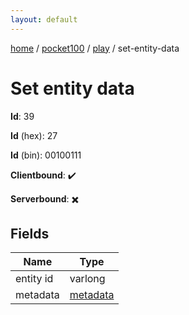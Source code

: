 ```yaml
---
layout: default
---
```


[home](/)  /  [pocket100](/protocol/pocket100)  /  [play](/protocol/pocket100/play)  /  set-entity-data

# Set entity data

**Id**: 39

**Id** (hex): 27

**Id** (bin): 00100111

**Clientbound**: ✔️

**Serverbound**: ✖️

## Fields

Name | Type
---|---
entity id | varlong
metadata | [metadata](/protocol/pocket100/metadata)

